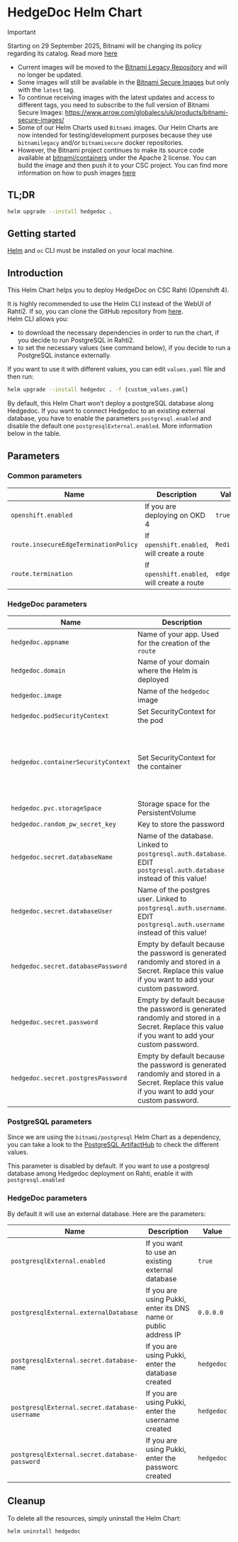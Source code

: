 # HedgeDoc Helm Chart

> [!IMPORTANT]  
> Starting on 29 September 2025, Bitnami will be changing its policy regarding its catalog. Read more [here](https://github.com/bitnami/containers/issues/83267)  
> - Current images will be moved to the [Bitnami Legacy Repository](https://hub.docker.com/u/bitnamilegacy) and will no longer be updated.  
> - Some images will still be available in the [Bitnami Secure Images](https://hub.docker.com/u/bitnamisecure) but only with the `latest` tag.  
> - To continue receiving images with the latest updates and access to different tags, you need to subscribe to the full version of Bitnami Secure Images: https://www.arrow.com/globalecs/uk/products/bitnami-secure-images/  
> - Some of our Helm Charts used `Bitnami` images. Our Helm Charts are now intended for testing/development purposes because they use `bitnamilegacy` and/or `bitnamisecure` docker repositories.  
> - However, the Bitnami project continues to make its source code available at [bitnami/containers](https://github.com/bitnami/containers) under the Apache 2 license. You can build the image and then push it to your CSC project. You can find more information on how to push images [here](https://docs.csc.fi/cloud/rahti/images/Using_Rahti_integrated_registry/)

## TL;DR
```sh
helm upgrade --install hedgedoc .
```
## Getting started
[Helm](helm.sh) and `oc` CLI must be installed on your local machine.

## Introduction
This Helm Chart helps you to deploy HedgeDoc on CSC Rahti (Openshift 4).

It is highly recommended to use the Helm CLI instead of the WebUI of Rahti2. If so, you can clone the GitHub repository from [here](https://github.com/CSCfi/helm-charts).  
Helm CLI allows you:
- to download the necessary dependencies in order to run the chart, if you decide to run PostgreSQL in Rahti2.
- to set the necessary values (see command below), if you decide to run a PostgreSQL instance externally.

If you want to use it with different values, you can edit `values.yaml` file and then run:  
```sh
helm upgrade --install hedgedoc . -f {custom_values.yaml}
```

By default, this Helm Chart won't deploy a postgreSQL database along Hedgedoc. If you want to connect Hedgedoc to an existing external database, you have to enable the parameters
`postgresql.enabled` and disable the default one `postgresqlExternal.enabled`. More information below in the table.

## Parameters
### Common parameters

| Name                                   | Description                                             | Value      |
| -------------------------------------- | ------------------------------------------------------- | ---------- |
| `openshift.enabled`                    | If you are deploying on OKD 4                           | `true`     |
| `route.insecureEdgeTerminationPolicy`  | If `openshift.enabled`, will create a route             | `Redirect` |
| `route.termination`                    | If `openshift.enabled`, will create a route             | `edge`     |

### HedgeDoc parameters

| Name                                   | Description                                             | Value                                      |
| -------------------------------------- | ------------------------------------------------------- | ------------------------------------------ |
| `hedgedoc.appname`                     | Name of your app. Used for the creation of the `route`  | `my-hedgedoc`                              |
| `hedgedoc.domain`                      | Name of your domain where the Helm is deployed          | `rahtiapp.fi`                              |
| `hedgedoc.image`                       | Name of the `hedgedoc` image                            | `quay.io/hedgedoc/hedgedoc:1.9.4`          |
| `hedgedoc.podSecurityContext`          | Set SecurityContext for the pod                         | `{}`                                       |
| `hedgedoc.containerSecurityContext`    | Set SecurityContext for the container                   | `allowPrivilegeEscalation: false`<br>`runAsUser:`<br>`runAsGroup:`<br>`capabilities:`<br>&nbsp;&nbsp;`drop:`<br>&nbsp;&nbsp;`- ALL`<br>`runAsNonRoot: true`<br>`seccompProfile:`<br>&nbsp;&nbsp;`type: RuntimeDefault` |
| `hedgedoc.pvc.storageSpace`            | Storage space for the PersistentVolume                  | `5Gi`                                      |
| `hedgedoc.random_pw_secret_key`        | Key to store the password                               | `database-password`                        |
| `hedgedoc.secret.databaseName`         | Name of the database. Linked to `postgresql.auth.database`. EDIT `postgresql.auth.database` instead of this value!                                    | `{{ tpl .Values.postgresql.auth.database . }}` |
| `hedgedoc.secret.databaseUser`         | Name of the postgres user. Linked to `postgresql.auth.username`. EDIT `postgresql.auth.username` instead of this value!                              | `{{ tpl .Values.postgresql.auth.database . }}` |
| `hedgedoc.secret.databasePassword`     | Empty by default because the password is generated randomly and stored in a Secret. Replace this value if you want to add your custom password. | `''` |
| `hedgedoc.secret.password`     | Empty by default because the password is generated randomly and stored in a Secret. Replace this value if you want to add your custom password. | `''` |
| `hedgedoc.secret.postgresPassword`     | Empty by default because the password is generated randomly and stored in a Secret. Replace this value if you want to add your custom password. | `''` |

### PostgreSQL parameters

Since we are using the `bitnami/postgresql` Helm Chart as a dependency, you can take a look to the [PostgreSQL ArtifactHub](https://artifacthub.io/packages/helm/bitnami/postgresql/15.5.0) to check the different values.

This parameter is disabled by default. If you want to use a postgresql database among Hedgedoc deployment on Rahti, enable it with `postgresql.enabled`


### HedgeDoc parameters

By default it will use an external database. Here are the parameters:

| Name                                          | Description                                                          | Value      |
| --------------------------------------------- | -------------------------------------------------------------------- | -----------|
| `postgresqlExternal.enabled`                  | If you want to use an existing external database                     | `true`     |
| `postgresqlExternal.externalDatabase`         | If you are using Pukki, enter its DNS name or public address IP      | `0.0.0.0`  |
| `postgresqlExternal.secret.database-name`     | If you are using Pukki, enter the database created                   | `hedgedoc` |
| `postgresqlExternal.secret.database-username` | If you are using Pukki, enter the username created                   | `hedgedoc` |
| `postgresqlExternal.secret.database-password` | If you are using Pukki, enter the passworc created                   | `hedgedoc` |

## Cleanup
To delete all the resources, simply uninstall the Helm Chart:
```sh
helm uninstall hedgedoc
```
